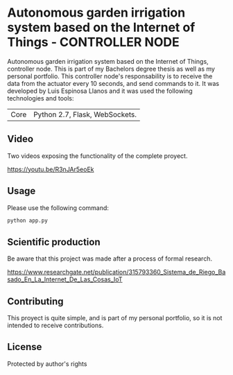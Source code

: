 # Autonomous garden irrigation system based on the Internet of Things - CONTROLLER NODE

Autonomous garden irrigation system based on the Internet of Things, controller node. This is part of my Bachelors degree thesis as well
as my personal portfolio. This controller node's responsability is to receive the data from the actuator every 10 seconds, and send commands to it. It was developed by Luis Espinosa Llanos and it was used the following technologies and tools: 

<table style="width:100%">
  <tr>
    <td>
  	Core	
    </td>
    <td>
  	Python 2.7, Flask, WebSockets.
    </td>
  </tr>
</table>

## Video
Two videos exposing the functionality of the complete proyect.

https://youtu.be/R3nJAr5eoEk


## Usage
Please use the following command:

```bash
python app.py
```

## Scientific production
Be aware that this project was made after a process of formal research.

https://www.researchgate.net/publication/315793360_Sistema_de_Riego_Basado_En_La_Internet_De_Las_Cosas_IoT


## Contributing
This proyect is quite simple, and is part of my personal portfolio, so it is not intended to receive contributions.


## License
Protected by author's rights
